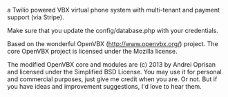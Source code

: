 a Twilio powered VBX virtual phone system with multi-tenant and payment support (via Stripe).

Make sure that you update the config/database.php with your credentials.

Based on the wonderful OpenVBX (http://www.openvbx.org/) project.
The core OpenVBX project is licensed under the Mozilla license.

The modified OpenVBX core and modules are (c) 2013 by Andrei Oprisan and licensed under the Simplified BSD License.
You may use it for personal and commercial purposes, just give me credit when you are. Or not.
But if you have ideas and improvement suggestions, I'd love to hear them.

